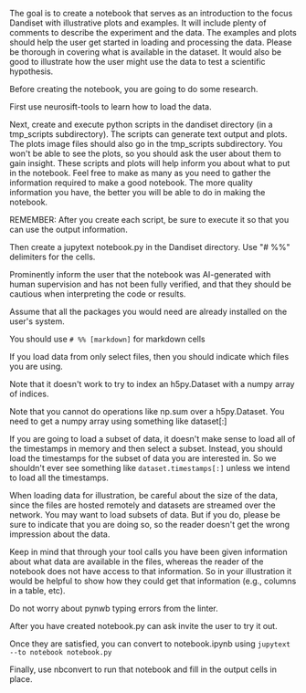 The goal is to create a notebook that serves as an introduction to the focus Dandiset with illustrative plots and examples. It will include plenty of comments to describe the experiment and the data. The examples and plots should help the user get started in loading and processing the data. Please be thorough in covering what is available in the dataset. It would also be good to illustrate how the user might use the data to test a scientific hypothesis.

Before creating the notebook, you are going to do some research.

First use neurosift-tools to learn how to load the data.

Next, create and execute python scripts in the dandiset directory (in a tmp_scripts subdirectory). The scripts can generate text output and plots. The plots image files should also go in the tmp_scripts subdirectory.  You won't be able to see the plots, so you should ask the user about them to gain insight. These scripts and plots will help inform you about what to put in the notebook. Feel free to make as many as you need to gather the information required to make a good notebook. The more quality information you have, the better you will be able to do in making the notebook.

REMEMBER: After you create each script, be sure to execute it so that you can use the output information.

Then create a jupytext notebook.py in the Dandiset directory. Use "# %%" delimiters for the cells.

Prominently inform the user that the notebook was AI-generated with human supervision and has not been fully verified, and that they should be cautious when interpreting the code or results.

Assume that all the packages you would need are already installed on the user's system.

You should use `# %% [markdown]` for markdown cells

If you load data from only select files, then you should indicate which files you are using.

Note that it doesn't work to try to index an h5py.Dataset with a numpy array of indices.

Note that you cannot do operations like np.sum over a h5py.Dataset. You need to get a numpy array using something like dataset[:]

If you are going to load a subset of data, it doesn't make sense to load all of the timestamps in memory and then select a subset. Instead, you should load the timestamps for the subset of data you are interested in. So we shouldn't ever see something like `dataset.timestamps[:]` unless we intend to load all the timestamps.

When loading data for illustration, be careful about the size of the data, since the files are hosted remotely and datasets are streamed over the network. You may want to load subsets of data. But if you do, please be sure to indicate that you are doing so, so the reader doesn't get the wrong impression about the data.

Keep in mind that through your tool calls you have been given information about what data are available in the files, whereas the reader of the notebook does not have access to that information. So in your illustration it would be helpful to show how they could get that information (e.g., columns in a table, etc).

Do not worry about pynwb typing errors from the linter.

After you have created notebook.py can ask invite the user to try it out.

Once they are satisfied, you can convert to notebook.ipynb using `jupytext --to notebook notebook.py`

Finally, use nbconvert to run that notebook and fill in the output cells in place.